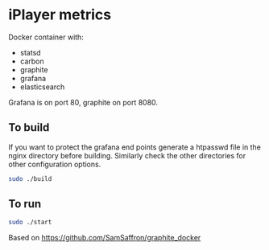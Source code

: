 # iPlayer metrics
Docker container with:

* statsd
* carbon
* graphite
* grafana
* elasticsearch

Grafana is on port 80, graphite on port 8080.

## To build
If you want to protect the grafana end points generate a htpasswd file in the nginx directory before building. Similarly check the other directories for other configuration options.

```bash
sudo ./build
```

## To run
```bash
sudo ./start
```


Based on https://github.com/SamSaffron/graphite_docker
